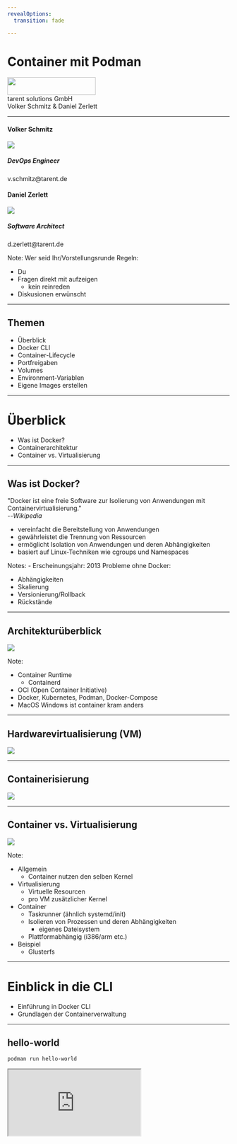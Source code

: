 ```yaml
---
revealOptions:
  transition: fade

---
```


# Container mit Podman

<div id="header-footer">
  <p class="slide-footer"><img src="images/light.svg" height="40" width="200"><br>tarent solutions GmbH<br>Volker Schmitz & Daniel Zerlett</p>
</div>

----

<div class="divided">
  <h4>Volker Schmitz</h4>
  <img src="./images/saltyblu.png">
  <h5>DevOps Engineer</h5>
  v.schmitz@tarent.de
</div>

<div class="divided">
  <h4>Daniel Zerlett</h4>
  <img src="./images/b00lduck.png">
  <h5>Software Architect</h5>
  d.zerlett@tarent.de
</div>

Note:
Wer seid Ihr/Vorstellungsrunde
Regeln:

- Du
- Fragen direkt mit aufzeigen
  - kein reinreden
- Diskusionen erwünscht

----

## Themen

- Überblick
- Docker CLI
- Container-Lifecycle
- Portfreigaben
- Volumes
- Environment-Variablen
- Eigene Images erstellen

---

# Überblick

- Was ist Docker?
- Containerarchitektur
- Container vs. Virtualisierung

----

## Was ist Docker?

"Docker ist eine freie Software zur Isolierung von Anwendungen mit Containervirtualisierung."<br>--*Wikipedia*

- vereinfacht die Bereitstellung von Anwendungen
- gewährleistet die Trennung von Ressourcen
- ermöglicht Isolation von Anwendungen und deren Abhängigkeiten
- basiert auf Linux-Techniken wie cgroups und Namespaces

Notes: - Erscheinungsjahr: 2013
Probleme ohne Docker:
- Abhängigkeiten
- Skalierung
- Versionierung/Rollback
- Rückstände

----

## Architekturüberblick

<img src="images/docker_architecture.svg"/>

Note:
- Container Runtime
  - Containerd
- OCI (Open Container Initiative)
- Docker, Kubernetes, Podman, Docker-Compose
- MacOS Windows ist container kram anders

----

## Hardwarevirtualisierung (VM)

<img src="images/arch-vm.png"/>

----

## Containerisierung

<img src="images/arch-container.png"/>

----

## Container vs. Virtualisierung

<img src="images/docker-containerized-and-vm-transparent-bg.png"/>

Note:
- Allgemein
  - Container nutzen den selben Kernel
- Virtualisierung
  - Virtuelle Resourcen
  - pro VM zusätzlicher Kernel
- Container
  - Taskrunner (ähnlich systemd/init)
  - Isolieren von Prozessen und deren Abhängigkeiten
    - eigenes Dateisystem
  - Plattformabhängig (i386/arm etc.)
- Beispiel
  - Glusterfs

---

# Einblick in die CLI

- Einführung in Docker CLI
- Grundlagen der Containerverwaltung

----

## hello-world

```bash
podman run hello-world
```

<iframe src="http://localhost:42000?u=trainer&p=trainer"> <!-- .element: class="fragment" -->

Note:
Erster Gehversuch mit Podman, Podman Umgebung funktioniert.
`podma run [options] IMAGE [COMMAND] [ARG...] [flags]`

----

## Podman CLI

Podman CLI ist ein Kommandozeilen-Tool mit dem sich der Docker-Daemon kontrollieren lässt.

Einfache Anwendungsfälle von Docker CLI:
- Container erstellen
- Container starten
- Container anzeigen
- Container stoppen

Note:
Ziel: Podman CLI Grundlagen verstehen
Systemd-Analogie ansprechen

----

## Podman CLI

```shell
podman run -p 8080:80 wordpress
podman run -d -p 8080:80 wordpress
podman ps
podman logs <containerID>
```

<iframe width="100%" src="http://localhost:42010?u=trainer&p=trainer"> <!-- .element: class="fragment" -->

[Wordpress](http://localhost:8080)

Note:
https://hub.docker.com/_/wordpress/
Ziel ist es zu erkennen, wie einfach die Instalation ist.

----

## Übung gitea

- Starte "gitea" vom Image "gitea/gitea" im Hintergund
- Exponiere den Container-Port 3000 auf den Host-Port 3000
- Zeige alle laufenden Docker-Prozesse an
- Erkenne, ob der Port 3000 auf Port 3000 exponiert ist
- Betrachte die Log-Ausgabe des gitea-Containers in Echtzeit

Note:
Bonus bonus: Gibt es noch andere Ports im gitea-Container, die nicht exponiert sind? Wenn ja, exponiere auch diesen Port!

----

## Übung gitea

```shell
podman run -d -p 3000:3000 gitea/gitea
podman ps
podman logs <containerID>
```

<iframe width="100%" src="http://localhost:42020?u=trainer&p=trainer"> <!-- .element: class="fragment" -->

Note:
```shell
podman logs -f <containerID>
```
----

## Zusammenfassung

- Erstellen eines Containers mit exponiertem Port
  - `podman run`
- Containerübersicht
  - `podman ps`
- Ausgabe von Logs
  - `podman logs`
- Docker CLI Hilfe
  - `podman help`
  - `podman help <subcommand>`

---

# Container-Lifecycle

- Überblick der Containerzustände
- Wechseln zwischen Containerzuständen
- Restart-Policies

----

## Container-Lifecycle

<img src="images/simple_lifecycle.svg"/>

Note:
podman ps -a
podman stop
podman rm

----

## Übung Lifecycle

- Alle laufenden Container sollen beendet und gelöscht werden.
- Wie stelle ich fest, dass alle Container gelöscht sind?

<iframe width="100%" src="http://localhost:42030?u=trainer&p=trainer"> <!-- .element: class="fragment" -->

----

## Restart Policies

- no
- always
- on-failure
- unless-stopped

```shell
  podman run --restart=always alpine /bin/false
```

<iframe class=small width="100%" src="http://localhost:42031?u=trainer&p=trainer"> <!-- .element: class="fragment" -->

----

## Zusammenfassung

<img src="images/simple_lifecycle.svg"/>

Note:

- Podman Status übersicht und Lifecycle
  - Created
    - Container ist erstellt aber nicht gestartet
  - Running
    - Container ist gestartet
  - Stopped
    - Container ist noch vorhanden aber gestoppt
  - Paused
    - Container ist angehalten
  - Deleted
    - Container ist gelöscht

---

# Ports & Volumes

- Einblick in Portfreigaben
- Einblick in Volumes
  - Typen
  - Berechtigungen

----

## Einblick Portfreigaben

Podman kann Container Ports an Hostports binden (exponieren).

```shell
podman run -d -p 8081:80 wordpress
podman run -d -p 80 wordpress
podman run -d -p 8082:80 -p 8443:443 wordpress
podman ps
```

<iframe width="100%" src="http://localhost:42040?u=trainer&p=trainer"> <!-- .element: class="fragment" -->

Note:
Zwei unterschiedliche Container, binden auf zwei unterschiedlichen Ports.
Random-Ports erklären
Multiple Ports für einen Conainer
Port Ranges 8000-9000:8000:9000

----

## Einblick Volumes

Docker kann Containerverzeichnisse mit lokalen Verzeichnissen verbinden ("volume mount").

- Volumetypen
  - anonymous
    - `podman run -v /path/in/container ...`
  - named
    - `podman volume create somevolumename`
    - `podman run -v name:/path/in/container ...`
  - host
    - `podman run -v /path/on/host:/path/in/container ...`

----

## Demo Host-Volume

```shell
podman run -v /root/examples/nginx/:/usr/share/nginx/html:ro -d nginx
```

<iframe width="100%" src="http://localhost:42050?u=trainer&p=trainer"> <!-- .element: class="fragment" -->

----

### Podman Volumes Detail

- Jedes lokale Verzeichnis kann in Container gemounted werden
  - Lesen von Configs <!-- .element: class="fragment" -->
  - Generierten output vom Container persistieren <!-- .element: class="fragment" -->
- Standard: read/write (rw) <!-- .element: class="fragment" -->
  - podman run -v /local/folder:/container/folder imageName <!-- .element: class="fragment" -->
  - podman run -v /local/folder:/container/folder:rw imageName <!-- .element: class="fragment" -->
- Read only (ro) <!-- .element: class="fragment" -->
  - podman run -v /local/folder:/container/folder:ro imageName <!-- .element: class="fragment" -->

----

## Übung Volumes & Ports

- Starte gitea mit folgenden Optionen:
  - Persistenz der Git-Konfiguration (Container-Pfad /data)
  - Exponiere das Webinterface
    - Containerport 3000 auf lokalen Port 3000
  - Exponiere SSH
    - Containerport 22 auf lokalen Port 3022
- Richte gitea über das Webinterface ein (http://localhost:3000)
  - Default-Settings lassen
- Container stoppen und löschen
  - Bonus: Gibt es einen Befehl der Stoppen und Löschen vereint?
- Container mit den selben Optionen wieder erstellen
- Was passiert mit der Konfiguration und den Nutzdaten von gitea?

----

## Übung Volumes & Ports

<iframe width="100%" src="http://localhost:42060?u=trainer&p=trainer"> <!-- .element: class="fragment" -->

Note:
podman run -v /root/examples/gitea/data:/data -p 3000:3000 -p 22:3022 -d gitea/gitea
podman stop `containterid`
podman rm `containerid`
podman rm -f `containerid`

----

## Zusammenfassung

- Exponieren von beliebigen Ports
  - Random Ports
  - Fixed Ports
  - Port Ranges
- Einbinden von Volumes
  - Volumetypen
  - Schreibberechtigung (ro/rw)
- Stoppen und löschen von Containern
  - podman stop
  - podman rm [-f]

Note:
podman run -p 3000:3000 -p 3022:22 -v $(pwd)/giteatest:/data gitea/gitea

---

# Umgebungsvariablen

- Benutzen von Umgebungsvariablen
- Funktion von Umgebungsvariablen

----

## Einblick Umgebungsvariablen

```shell
podman run -d \
           -e MYSQL_ROOT_PASSWORD=supersicher \
           -e MYSQL_USER=wordpress \
           -e MYSQL_PASSWORD=wordpress \
           -e MYSQL_DATABASE=wordpress \
           -v $(pwd)/mariadb-data:/var/lib/mysql \
           --name wordpress-database \
           mariadb

podman inspect wordpress-database
```

Note:
Beispiel environment Variablen an MariaDB zeigen.

----

## Übung PostgresDB starten

- Starte einen [postgreSQL](https://hub.docker.com/_/postgres/) Container mit:
  - einer automatisch erstellten Datenbank mit dediziertem Benutzeraccount
  - Umgebungsvariablen
    - POSTGRES_USER, POSTGRES_PASSWORD, POSTGRES_DB
- Sorge dafür, dass das Datenverzeichnis lokal gemapped ist.
  - /var/lib/postgresql/data auf ein lokales - $(pwd)/volumes/db

<iframe class=small width="100%" src="http://localhost:42070?u=trainer&p=trainer"> <!-- .element: class="fragment" -->

Note:
podman run -d \
--name=gitea-database \
-e POSTGRES_USER=gitea \
-e POSTGRES_PASSWORD=gitea \
-e POSTGRES_DB=gitea \
-v $(pwd)/postgresql-data:/var/lib/postgresql/data \
postgres

----

## Zusammenfassung

- Containernamen
  - `podman run --name ...`
- Environment-Variablen an Container übergeben (-e)
- `podman inspect`

---

# Kommunikation zwischen Containern

- Netzwerkzugriff zwischen Containern
- Docker DNS

----

## Container verknüpfen

```shell
podman run -d --name wordpress-database
           -e MYSQL_ROOT_PASSWORD=supersicher \
           -v /root/examples/mariadb/data:/var/lib/mysql \
           mariadb
podman run -d --link=wordpress-database -p 8080:80 wordpress
```

<iframe width="100%" src="http://localhost:42080?u=trainer&p=trainer"> <!-- .element: class="fragment" -->

Note:
/examples/wordpress.sh benutzen!
Nicht der beste Weg, nur zur Demonstration
Wordpress-Container starten, mit mysql verknüpfen
Ziel: Interne Kommunikation zwischen Containern
podman run --link=wordpress-database -e WORDPRESS_DB_HOST=wordpress-database -e WORDPRESS_DB_USER=wordpress -e WORDPRESS_DB_PASSWORD=wordpress -e WORDPRESS_DB_NAME=wordpress wordpress

----

## Übung: Gitea mit PostgreSQL

- Stoppe deinen Gitea-Container
- Leere das Gitea-Datenverzeichnis (Volume)
- Starte deinen Gitea-Container
- Gitea soll seine Konfiguration in einer PostgreSQL speichern
- Benutze dafür die zuvor erstellte Datenbank

<iframe class="small" src="http://localhost:42090?u=trainer&p=trainer"> <!-- .element: class="fragment" -->

Note:
podman run -d --name=gitea-database -e POSTGRES_USER=gitea -e POSTGRES_PASSWORD=gitea -e POSTGRES_DB=gitea -v /root/examples/gitea/psql/data:/var/lib/postgresql/data postgres
podman run -d -p 3000:3000 -v /root/examples/gitea/data:/data -p 3000:3000 -p 3022:22 --link=gitea-database gitea/gitea

----

## Kommunikation über Sockets

```bash
podman run -d -p 9000:9000 \
  -v "/var/run/docker.sock:/var/run/docker.sock" \
  portainer/portainer
```

<iframe src="http://localhost:42100?u=trainer&p=trainer"> <!-- .element: class="fragment" -->

----

## Zusammenfassung

Verbinden von Containern

- --link
- Namensauflösung per Docker DNS
- Kommunikation mit Sockets

---

# Container und Images

- Begriffsklärung
- Unterschiede

----

## Definition Container / Images

Ein Container ist die aktive Instanz aus einem Image und kann zur Laufzeit verändert werden.
Ein Image ist nicht **lauffähig** und es ist ein *"Speicherabbild"* eines Containers.


Ein Image besteht aus mehreren unveränderlichen Layern.
Ein Image kann verändert werden indem ein oder mehrere Layer hinzugefügt werden.

----

## Container und Images

```shell
podman run -it ubuntu bash
  >> apt-get update
  >> apt-get install -y git
  >> exit
podman run -it ubuntu git --version
podman commit <containerid>
```

<iframe width="100%" src="http://localhost:42110?u=trainer&p=trainer"> <!-- .element: class="fragment" -->

Note:
Was ist ein Image und was ist ein Container
Beispiel: git commit

- podman run -it ubuntu -> apt-get update; apt-get install git -y; exit
- podman run -it ubuntu git --version

Das Selbe nochmal mit commit

- podman image ls

----

## Zusammenfassung

- Unterschied Container und Images
- `podman commit`
  - Erstellen eines Images aus einem Container
- `podman images`
  - Anzeigen von Images

---

# Docker Hub & Registry

- `podman pull`
- Docker Hub
- Tags und Versionierung

Note:

- podman pull
  - Dient zum herunterladen von Images
  - Default regirsty ist docker Hub
  - Tags dienen zur Versionierung
  - Tags dienen auch zur identifizierung der Container Registry
    - default docker hub

----

## Podman Tags

```bash
podman pull nginx
podman pull nginx:latest
podman pull nginx:alpine
podman images
```

<iframe width="100%" src="http://localhost:42120?u=trainer&p=trainer"> <!-- .element: class="fragment" -->

Note:
Wie lade ich Images herunter?

----

## Docker Hub

https://hub.docker.com/
<br>
https://hub.docker.com/_/nginx

Notes:
Öffentliche, offizielle Docker-Registry
Kostenloser Account
Alle tags sichtbar
Doku zu Images
Containerfiles können (meist) eingesehen werden (link zu Github)

----

## Docker Registry

- Eigene Registry erstellen
  - https://hub.docker.com/_/registry
- Docker Tag verweist auf die Registry
- `docker push`

<iframe width="100%" src="http://localhost:42130?u=trainer&p=trainer"> <!-- .element: class="fragment" -->

Note:

- Pullen eines containers
- podman run -d -p 5000:5000 --restart always registry:2
- podman pull nginx
- podman tag nginx localhost:5000/nginx
- podman push localhost:5000/nginx

----

## Zusammenfassung

- [hub.docker.cok](https://hub.docker.com)
- Eigene Registries
  - pushen in nicht standard *registry*
- Versionierung über Tags

---

# Images erstellen

- Image mit dem CLI erstellen
- Image aus Dockerfile erstellen
- Tags und Versionierung

----

## Image mit dem CLI erstellen

Beispiel: nginx mit eigener index.html

```bash
# bash im nginx Container starten
podman run --name mynginx-container -d -p 8089:80 nginx
podman exec -it mynginx-container bash
# im Container
echo "<h1>Hello World</h1>" > /usr/share/nginx/html/index.html
exit

# Neues Image mit Änderungen erstellen
podman commit mynginx-container mynginx-image
```

<iframe class=small width="100%" src="http://localhost:42140?u=trainer&p=trainer"> <!-- .element: class="fragment" -->

Note:
Container commit erklären mit Überleitung zu Dockerfile

----

## Image aus Dockerfile erstellen

```shell
# Containerfile
FROM nginx
RUN echo "<h1>Hello World from Dockerfile</h1>" > \
    /usr/share/nginx/html/index.html
```

```bash
# Image bauen
podman build -t mynginx-image:2 .
# Container aus Image (mit CLI erstellt) starten
podman run -d -p 8081:80 mynginx-image
# Container aus Image (mit Dockerfile erstellt) starten
podman run -d -p 8082:80 mynginx-image:2
```

<iframe class=small width="100%" src="http://localhost:42150?u=trainer&p=trainer"> <!-- .element: class="fragment" -->

----

## Übung

- Baue ein Docker-Image mit tag mynginx, das auf nginx basiert
- Baue einen zweiten nginx container der den "COPY"-Befehl nutzt.
- Tagge den Container als mynginx in Version 2
- Bonus: Nutze Nginx mit alpine anstatt ubuntu
- Bonus: Vergleiche die Imagegrößen

https://hub.docker.com/_/nginx

<iframe class=small width="100%" src="http://localhost:42160?u=trainer&p=trainer"> <!-- .element: class="fragment" -->

Note:
https://en.wikipedia.org/wiki/Tantrum

----

## Container Base Images

- scratch
  - Ur-Image aller Images
  - Leeres Image
- alpine
  - full featured
  - ca. 4.5MB
- debian, ubuntu, centos, etc.
  - im Prinzip wie *alpine*
  - ca 50MB(!) groß
  - viele unnötige Pakete

Note:
Alpine ist der bevorzugte, da er wesentlich kleiner ist als alle anderen.

----

### Zusammenfassung

- Containerfile / Dockerfile
  - FROM
  - COPY
  - RUN
- Podman CLI
  - docker build -t tag:version .
  - docker commit image tag:version
- Docker Hub
- Container Base images

---

# Entrypoint vs. CMD

- Entrypoint definition
- Command definition
- Unterschiede
- Best Practice

----

## Entrypoint

- Entrypoint definiert den Einstiegspunkt des Images:
  - Executable
  - dessen Parameter
- Exec Syntax im Dockerfile
  - *Keyword*: **ENTRYPOINT**

```Containerfile
# Exec-Form
ENTRYPOINT ["executable", "param1", "param2"]
ENTRYPOINT [ "sh", "-c", "echo $HOME" ]

# Shell-Form (nicht zu Empfehlen)
ENTRYPOINT "echo $HOME"
```

Note:
Using this syntax, Docker will not use a command shell, which means that normal shell processing does not happen. If you need shell processing features, then you can start the JSON array with the shell command.

----

## Command (CMD)

- CMD kann den Einstiegspunkt in das Image definieren.
- Gibt es einen *ENTRYPOINT*
  - CMD wird an *ENTRYPOINT* angehangen
- Gibt es **keinen** *ENTRYPOINT*
  - Dann verhält sich **CMD** wie **ENTRYPOINT**

```Containerfile
# exec form, this is the preferred form
CMD ["executable","param1","param2"]

# as default parameters to ENTRYPOINT
CMD ["param1","param2"]

# shell form
CMD command param1 param2
```

----

## Entrypoint und Command
<table class="epcmd">
<tr>
  <td>&nbsp;</td>
  <td class="fat">no ENTRYPOINT</td>
  <td class="fat">ENTRYPOINT ["ep_exe", "ep_p1"]</td>
</tr>
<tr>
  <td class="fat">no CMD</td>
  <td style="color: red">illegal</td>
  <td>ep_exe ep_p1</td>
</tr>
<tr>
  <td class="fat">CMD ["cmd_exe", "cmd_p1"]</td>
  <td>cmd_exe cmd_p1</td>
  <td>ep_exe ep_p1 cmd_exe cmd_p1</td>
</tr>
</table>

----

## Podman CLI

Alles hinter dem Image beim Befehl `docker run` überchreibt CMD.
Der Entrypoint ist überschreibbar mit --entrypoint

```bash
# überschreiben des CMD
podman run alpine ls

# überschreiben des Entrypoints (keine Shell Form)
podman run  --entrypoint='/bin/false' alpine
```

----

## Best Practice

Docker schägt vor den Hauptbefehl auf den ENTRYPOINT zu setzen und dessen Parameter als CMD

```dockerfile
ENTRYPOINT [ "java" ]
CMD [ "-jar", "app.jar" ]
```

```bash
podman run myapp -Xms512m -jar app.jar
# java -Xms512m -jar app.jar
```
----

## Zusammenfassung

- Containerfile
  - ENTRYPOINT
  - CMD
- Unterschiede ENTRYPOINT CMD
- Best Practice

---

# Kubernetes

- Einstieg in `docker-compose`
- Generelle Bedienung von *docker-compose*
- Netzwerke in docker-compose

----

## Was ist *kubernetes*

*docker-compose* ist ein Tool zur vereinfachten Abbildung und Verwaltung von Multi-Container Applikationen.

Es ist in Python geschrieben und kommuniziert über die Docker API.

Note:
Example: wordpress mit postgresql
Ziel: beide versionen basiern auf yml syntax
Ziel: Vereinfachung von docker cli

----

## docker-compose Beispiel

```yaml
version: "2.2"
services:
  wordpress:
    image: wordpress
    ports:
      - "8080:80"
  wordpress-database:
    image: mariadb
    environment:
      - MYSQL_ROOT_PASSWORD: supersicher
      - MYSQL_USER: wordpress
      - MYSQL_PASSWORD: wordpress
      - MYSQL_DATABASE: wordpress
    volumes:
      - /root/examples/wordpress/maria/data:/var/lib/mysql
```

----

## docker-compose Befehle

```shell
docker-compose up -d
docker-compose stop
docker-compose rm
```

<iframe width="100%" src="http://localhost:42170?u=trainer&p=trainer"> <!-- .element: class="fragment" -->

----

## Übung

- Stoppe und lösche deine vorrangegangen Container ohne Nutzdatenverlust.
- Erstelle eine docker-compose.yml in der [gitea](https://hub.docker.com/r/gitea/gitea/) und mariadb als Services beschrieben sind.
  - Stelle sicher das alle Volumes und Ports erhalten bleiben.
- Lagere das Daten-Verzeichnis von gitea auf deinen Computer aus.

----

## Zusamenfassung

- *docker-compose* Files
- *docker-compose* CLI
  - up
  - stop
  - rm
  - logs

---

# Image-Layer

- Was sind Layer?
- Dockerfile im Bezug auf Layer

----

## Was sind Layer?

- Layer sind unveränderliche Schichten eines Images
- Jede Anweisung in einem Dockerfile erzeugt einen neuen Layer

----

## Dockerfile Layer

```Dockerfile
FROM golang:alpine3.7
RUN apk update
RUN apk add --no-cache git
WORKDIR /project
RUN git clone https://github.com/jmhobbs/terminal-parrot
WORKDIR /project/terminal-parrot
RUN CGO_ENABLED=0 GOOS=linux go build -a -ldflags '-extldflags "-static"' -o /parrot parrot.go data.go draw.go
ENTRYPOINT ["/parrot"]
```

- EXPOSE
- USER
- ENV
- RUN

Note:
 - https://github.com/jmhobbs/terminal-parrot/blob/master/Dockerfile

----

## Übung

Optimiere das Dockerfile und optimiere die Layer.
Wo ist der Unterschied zwischen:

```shell
RUN apt-get update \
    && apt-get install -y nginx \
    && apt-get clean
```

```shell
RUN apt-get update
RUN apt-get install -y nginx
RUN apt-get clean
```

----

## Zusammenfassung

- Dockerfile Layer
- Jeder "Dockerfile Layer bildet einen Layer"
- Optimierung

----

## Advanced Layer

- COPY vs ADD
- WORKDIR
- ENTRYPOINT vs CMD
  - ENTRYPOINT nicht überschreibbar
- HEALTHCHECK

----

# Multi-Stage-Builds

----

## Beispiel

```Dockerfile
FROM golang:alpine3.7 AS builder
WORKDIR /project
COPY *.go ./
RUN apk update && apk add --no-cache git
RUN go get github.com/nsf/termbox-go
RUN CGO_ENABLED=0 GOOS=linux go build -a -ldflags '-extldflags "-static"' -o parrot parrot.go data.go draw.go

FROM scratch
COPY --from=builder /project/parrot /parrot
ENTRYPOINT ["/parrot"]
```

----

## Beispiel

<iframe width="100%" src="http://localhost:42170?u=trainer&p=trainer"> <!-- .element: class="fragment" -->

----

## Zusammenfassung Layer, Praxisbeispiel

- Dockerfiles vergleichen
- Layer vergleichen
- Imagegrößen vergleichen

---

# Ende
